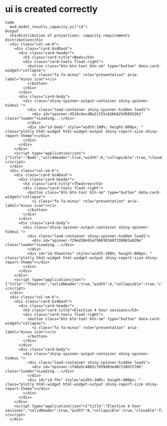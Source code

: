 # ui is created correctly

    Code
      mod_model_results_capacity_ui("id")
    Output
      <h1>Distribution of projections: capacity requirements distribution</h1>
      <div class="col-sm-6">
        <div class="card bs4Dash">
          <div class="card-header">
            <h3 class="card-title">Beds</h3>
            <div class="card-tools float-right">
              <button class="btn btn-tool btn-sm" type="button" data-card-widget="collapse">
                <i class="fa fa-minus" role="presentation" aria-label="minus icon"></i>
              </button>
            </div>
          </div>
          <div class="card-body">
            <div class="shiny-spinner-output-container shiny-spinner-hideui ">
              <div class="load-container shiny-spinner-hidden load1">
                <div id="spinner-d524c6ecd8e21155c626b625d5855261" class="loader">Loading...</div>
              </div>
              <div id="id-beds" style="width:100%; height:800px; " class="plotly html-widget html-widget-output shiny-report-size shiny-report-theme"></div>
            </div>
          </div>
        </div>
        <script type="application/json">{"title":"Beds","solidHeader":true,"width":6,"collapsible":true,"closable":false,"maximizable":false,"gradient":false}</script>
      </div>
      <div class="col-sm-6">
        <div class="card bs4Dash">
          <div class="card-header">
            <h3 class="card-title">Theatres</h3>
            <div class="card-tools float-right">
              <button class="btn btn-tool btn-sm" type="button" data-card-widget="collapse">
                <i class="fa fa-minus" role="presentation" aria-label="minus icon"></i>
              </button>
            </div>
          </div>
          <div class="card-body">
            <div class="shiny-spinner-output-container shiny-spinner-hideui ">
              <div class="load-container shiny-spinner-hidden load1">
                <div id="spinner-729ed38e91e796038348f338803a820e" class="loader">Loading...</div>
              </div>
              <div id="id-theatres" style="width:100%; height:800px; " class="plotly html-widget html-widget-output shiny-report-size shiny-report-theme"></div>
            </div>
          </div>
        </div>
        <script type="application/json">{"title":"Theatres","solidHeader":true,"width":6,"collapsible":true,"closable":false,"maximizable":false,"gradient":false}</script>
      </div>
      <div class="col-sm-6">
        <div class="card bs4Dash">
          <div class="card-header">
            <h3 class="card-title">Elective 4 hour sessions</h3>
            <div class="card-tools float-right">
              <button class="btn btn-tool btn-sm" type="button" data-card-widget="collapse">
                <i class="fa fa-minus" role="presentation" aria-label="minus icon"></i>
              </button>
            </div>
          </div>
          <div class="card-body">
            <div class="shiny-spinner-output-container shiny-spinner-hideui ">
              <div class="load-container shiny-spinner-hidden load1">
                <div id="spinner-1fdda5c4803c7d59d03ed87110df27db" class="loader">Loading...</div>
              </div>
              <div id="id-fhs" style="width:100%; height:800px; " class="plotly html-widget html-widget-output shiny-report-size shiny-report-theme"></div>
            </div>
          </div>
        </div>
        <script type="application/json">{"title":"Elective 4 hour sessions","solidHeader":true,"width":6,"collapsible":true,"closable":false,"maximizable":false,"gradient":false}</script>
      </div>


